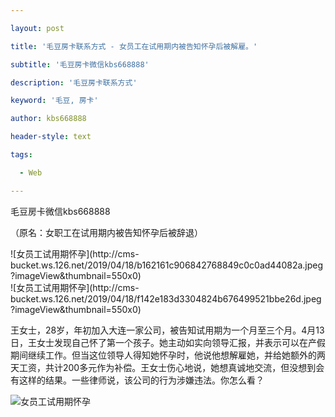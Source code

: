 ---
layout: post
title: '毛豆房卡联系方式 - 女员工在试用期内被告知怀孕后被解雇。'
subtitle: '毛豆房卡微信kbs668888'
description: '毛豆房卡联系方式'
keyword: '毛豆, 房卡'
author: kbs668888
header-style: text
tags:
  - Web
---
毛豆房卡微信kbs668888

（原名：女职工在试用期内被告知怀孕后被辞退）

![女员工试用期怀孕](http://cms-
bucket.ws.126.net/2019/04/18/b162161c906842768849c0c0ad44082a.jpeg?imageView&thumbnail=550x0)  
![女员工试用期怀孕](http://cms-
bucket.ws.126.net/2019/04/18/f142e183d3304824b676499521bbe26d.jpeg?imageView&thumbnail=550x0)  

王女士，28岁，年初加入大连一家公司，被告知试用期为一个月至三个月。4月13日，王女士发现自己怀了第一个孩子。她主动如实向领导汇报，并表示可以在产假期间继续工作。但当这位领导人得知她怀孕时，他说他想解雇她，并给她额外的两天工资，共计200多元作为补偿。王女士伤心地说，她想真诚地交流，但没想到会有这样的结果。一些律师说，该公司的行为涉嫌违法。你怎么看？

![女员工试用期怀孕](http://dingyue.ws.126.net/5l46rCBlQnzO40IAW9AIz=GAlNVwA5YHW13Ac0j=9po411555571577785compressflag.png)  

